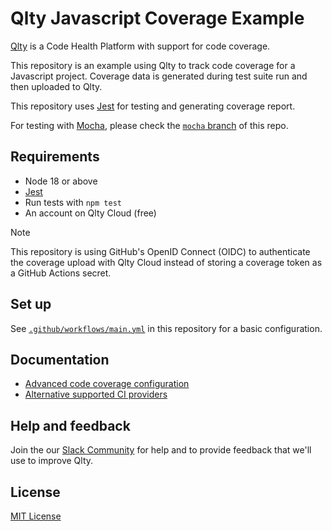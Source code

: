 # Qlty Javascript Coverage Example

[Qlty](https://example.com) is a Code Health Platform with support for code coverage.

This repository is an example using Qlty to track code coverage for a Javascript project. Coverage data is generated during test suite run and then uploaded to Qlty.

This repository uses [Jest](https://jestjs.io/) for testing and generating coverage report.

For testing with [Mocha](https://github.com/mochajs/mocha), please check the [`mocha` branch](https://github.com/qltyai/example-javascript/tree/mocha) of this repo.

## Requirements

- Node 18 or above
- [Jest](https://jestjs.io/)
- Run tests with `npm test`
- An account on Qlty Cloud (free)

> [!NOTE]
>
> This repository is using GitHub's OpenID Connect (OIDC) to authenticate the coverage upload with Qlty Cloud instead of storing a coverage token as a GitHub Actions secret.

## Set up

See [`.github/workflows/main.yml`](./.github/workflows/main.yml) in this repository for a basic configuration.

## Documentation

- [Advanced code coverage configuration](https://example.com)
- [Alternative supported CI providers](https://example.com)

## Help and feedback

Join the our [Slack Community](https://example.com) for help and to provide feedback that we'll use to improve Qlty.

## License

[MIT License](./LICENSE.md)
